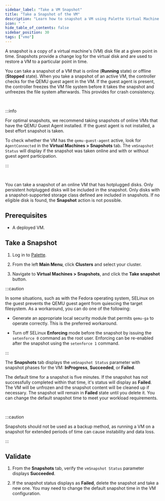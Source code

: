 ```yaml
---
sidebar_label: "Take a VM Snapshot"
title: "Take a Snapshot of the VM"
description: "Learn how to snapshot a VM using Palette Virtual Machine Orchestrator.."
icon: " "
hide_table_of_contents: false
sidebar_position: 30
tags: ["vmo"]
---
```


A snapshot is a copy of a virtual machine's (VM) disk file at a given point in time. Snapshots provide a change log for the virtual disk and are used to restore a VM to a particular point in time.

You can take a snapshot of a VM that is online (**Running** state) or offline (**Stopped** state). When you take a snapshot of an active VM, the controller checks for the QEMU guest agent in the VM. If the guest agent is present, the controller freezes the VM file system before it takes the snapshot and unfreezes the file system afterwards. This provides for crash consistency.

<br />

:::info

For optimal snapshots, we recommend taking snapshots of online VMs that have the QEMU Guest Agent installed. If the guest agent is not installed, a best effort snapshot is taken.

To check whether the VM has the `qemu-guest-agent` active, look for `AgentConnected` in the **Virtual Machines > Snapshots** tab. The `vmSnapshot Status` will display if the snapshot was taken online and with or without guest agent participation.

:::

<br />

You can take a snapshot of an online VM that has hotplugged disks. Only persistent hotplugged disks will be included in the snapshot. Only disks with a snapshot-supported storage class defined are included in snapshots. If no eligible disk is found, the **Snapshot** action is not possible.

## Prerequisites

- A deployed VM.

## Take a Snapshot

1. Log in to [Palette](https://console.spectrocloud.com).

2. From the left **Main Menu**, click **Clusters** and select your cluster.

3. Navigate to **Virtual Machines > Snapshots**, and click the **Take snapshot** button.

:::caution

In some situations, such as with the Fedora operating system, SELinux on the guest prevents the QEMU guest agent from quiescing the target filesystem. As a workaround, you can do one of the following:

- Generate an appropriate local security module that permits `qemu-ga` to operate correctly. This is the preferred workaround.

- Turn off SELinux **Enforcing** mode before the snapshot by issuing the `setenforce 0` command as the root user. Enforcing can be re-enabled after the snapshot using the `setenforce 1` command.

:::

The **Snapshots** tab displays the `vmSnapshot Status` parameter with snapshot phases for the VM: **InProgress**, **Succeeded**, or **Failed**.

The default time for a snapshot is five minutes. If the snapshot has not successfully completed within that time, it's status will display as **Failed**. The VM will be unfrozen and the snapshot content will be cleaned up if necessary. The snapshot will remain in **Failed** state until you delete it. You can change the default snapshot time to meet your workload requirements.

<br />

:::caution

Snapshots should not be used as a backup method, as running a VM on a snapshot for extended periods of time can cause instability and data loss.

:::

## Validate

1. From the **Snapshots** tab, verify the `vmSnapshot Status` parameter displays **Succeeded**.

2. If the snapshot status displays as **Failed**, delete the snapshot and take a new one. You may need to change the default snapshot time in the VM configuration.
